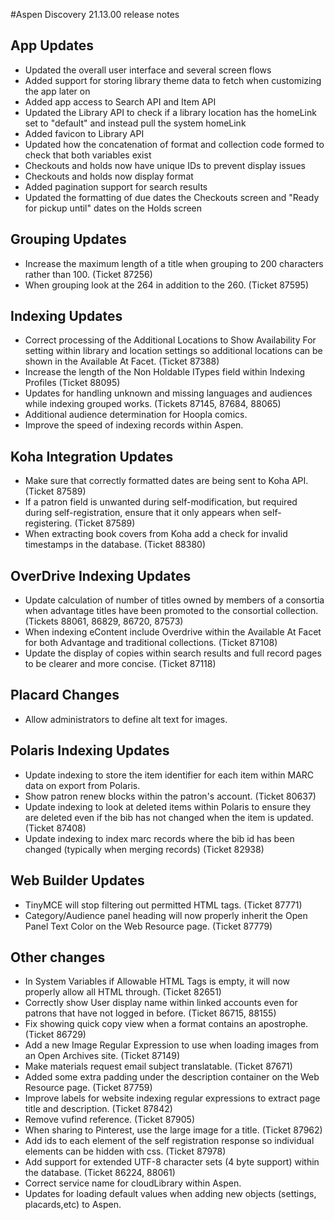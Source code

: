 #Aspen Discovery 21.13.00 release notes
## App Updates
- Updated the overall user interface and several screen flows
- Added support for storing library theme data to fetch when customizing the app later on
- Added app access to Search API and Item API
- Updated the Library API to check if a library location has the homeLink set to "default" and instead pull the system homeLink
- Added favicon to Library API
- Updated how the concatenation of format and collection code formed to check that both variables exist
- Checkouts and holds now have unique IDs to prevent display issues
- Checkouts and holds now display format
- Added pagination support for search results
- Updated the formatting of due dates the Checkouts screen and "Ready for pickup until" dates on the Holds screen

## Grouping Updates
- Increase the maximum length of a title when grouping to 200 characters rather than 100. (Ticket 87256)
- When grouping look at the 264 in addition to the 260.  (Ticket 87595)

## Indexing Updates
- Correct processing of the Additional Locations to Show Availability For setting within library and location settings so additional locations can be shown in the Available At Facet. (Ticket 87388) 
- Increase the length of the Non Holdable ITypes field within Indexing Profiles (Ticket 88095)
- Updates for handling unknown and missing languages and audiences while indexing grouped works. (Tickets 87145, 87684, 88065)
- Additional audience determination for Hoopla comics. 
- Improve the speed of indexing records within Aspen. 

## Koha Integration Updates
- Make sure that correctly formatted dates are being sent to Koha API. (Ticket 87589)
- If a patron field is unwanted during self-modification, but required during self-registration, ensure that it only appears when self-registering. (Ticket 87589)
- When extracting book covers from Koha add a check for invalid timestamps in the database. (Ticket 88380)

## OverDrive Indexing Updates
- Update calculation of number of titles owned by members of a consortia when advantage titles have been promoted to the consortial collection. (Tickets 88061, 86829, 86720, 87573)
- When indexing eContent include Overdrive within the Available At Facet for both Advantage and traditional collections. (Ticket 87108)
- Update the display of copies within search results and full record pages to be clearer and more concise. (Ticket 87118)

## Placard Changes
- Allow administrators to define alt text for images. 

## Polaris Indexing Updates
- Update indexing to store the item identifier for each item within MARC data on export from Polaris. 
- Show patron renew blocks within the patron's account. (Ticket 80637)
- Update indexing to look at deleted items within Polaris to ensure they are deleted even if the bib has not changed when the item is updated. (Ticket 87408) 
- Update indexing to index marc records where the bib id has been changed (typically when merging records) (Ticket 82938)

## Web Builder Updates
- TinyMCE will stop filtering out permitted HTML tags. (Ticket 87771)
- Category/Audience panel heading will now properly inherit the Open Panel Text Color on the Web Resource page. (Ticket 87779)

## Other changes
- In System Variables if Allowable HTML Tags is empty, it will now properly allow all HTML through. (Ticket 82651)
- Correctly show User display name within linked accounts even for patrons that have not logged in before. (Ticket 86715, 88155)
- Fix showing quick copy view when a format contains an apostrophe. (Ticket 86729)
- Add a new Image Regular Expression to use when loading images from an Open Archives site. (Ticket 87149)
- Make materials request email subject translatable. (Ticket 87671)
- Added some extra padding under the description container on the Web Resource page. (Ticket 87759)
- Improve labels for website indexing regular expressions to extract page title and description. (Ticket 87842)
- Remove vufind reference. (Ticket 87905)
- When sharing to Pinterest, use the large image for a title. (Ticket 87962)
- Add ids to each element of the self registration response so individual elements can be hidden with css. (Ticket 87978)
- Add support for extended UTF-8 character sets (4 byte support) within the database. (Ticket 86224, 88061)
- Correct service name for cloudLibrary within Aspen.  
- Updates for loading default values when adding new objects (settings, placards,etc) to Aspen. 